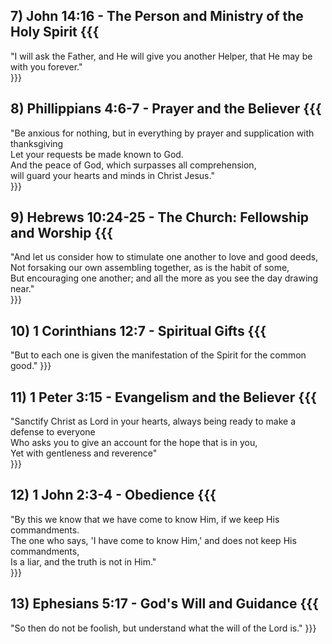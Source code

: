 ## 7) John 14:16 - The Person and Ministry of the Holy Spirit  {{{
  "I will ask the Father, and He will give you another Helper, that He may be with you forever."   
}}}
   
## 8) Phillippians 4:6-7 - Prayer and the Believer   {{{
  "Be anxious for nothing, but in everything by prayer and supplication with thanksgiving   
  Let your requests be made known to God.    
  And the peace of God, which surpasses all comprehension,     
  will guard your hearts and minds in Christ Jesus."   
}}}

## 9) Hebrews 10:24-25 - The Church: Fellowship and Worship {{{
  "And let us consider how to stimulate one another to love and good deeds,   
  Not forsaking our own assembling together, as is the habit of some,   
  But encouraging one another; and all the more as you see the day drawing near."   
}}}
   
## 10) 1 Corinthians 12:7 - Spiritual Gifts {{{
  "But to each one is given the manifestation of the Spirit for the common good."
}}}
   
## 11) 1 Peter 3:15 - Evangelism and the Believer {{{
  "Sanctify Christ as Lord in your hearts, always being ready to make a defense to everyone   
  Who asks you to give an account for the hope that is in you,   
  Yet with gentleness and reverence"   
}}}   
   
## 12) 1 John 2:3-4 - Obedience {{{
  "By this we know that we have come to know Him, if we keep His commandments.   
  The one who says, 'I have come to know Him,' and does not keep His commandments,   
  Is a liar, and the truth is not in Him."   
}}}  
   
## 13) Ephesians 5:17 - God's Will and Guidance {{{
  "So then do not be foolish, but understand what the will of the Lord is."
}}}